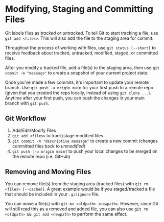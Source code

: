 # Modifying, Staging and Committing Files

Git labels files as _tracked or untracked_. To tell Git to start tracking a file, use `git add <files>`. This will also add the file to the staging area for commit.

Throughout the process of working with files, use `git status [--short]` to receive feedback about tracked, untracked, modified, staged, or committed files.

After you modify a tracked file, add a file(s) to the staging area, then use `git commit -m "message"` to create a snapshot of your current project state.

Once you've made a few commits, it's important to update your remote branch. Use `git push -u origin main` for your first push to a remote repo (given that you created the repo locally, instead of using `git clone ...`). Anytime after your first push, you can push the changes in your main branch with `git push`.

## Git Workflow

1. Add/Edit/Modify Files
2. `git add <files>` to track/stage modified files
3. `git commit -m "descriptive message"` to create a new commit (changes committed files back to _unmodified_)
4. `git push [-u origin main]` to push your local changes to be merged on the remote repo (i.e. GitHub)

## Removing and Moving Files

You can remove file(s) from the staging area (tracked files) with `git rm <files> [--cached]`. A great example would be if you staged/tracked a file that should be included in your `.gitignore` file.

You can move a file(s) with `git mv <oldpath> <newpath>`. However, since Git will still read this as a removed and added file, you can also use `git rm <oldpath> && git add <newpath>` to perform the same effect.

